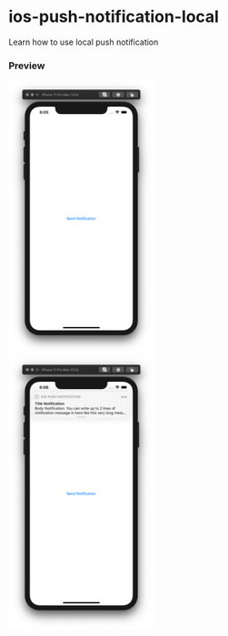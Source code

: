 # ios-push-notification-local
Learn how to use local push notification

### Preview
<img src="screenshot/preview1.png" width=256 />&nbsp;
<img src="screenshot/preview2.png" width=256 />&nbsp;
